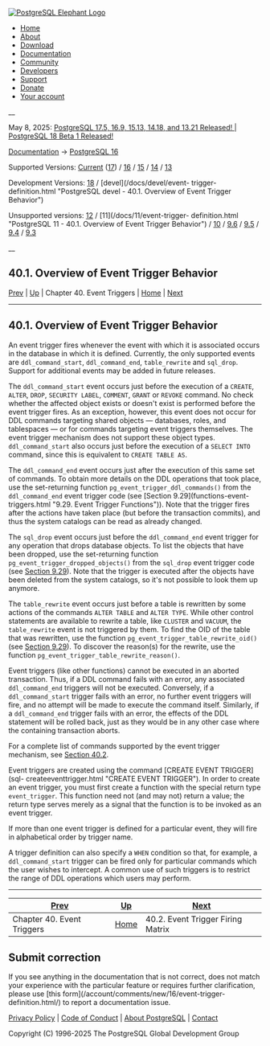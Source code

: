 [ ![PostgreSQL Elephant Logo](/media/img/about/press/elephant.png) ](/)

  * [Home](/ "Home")
  * [About](/about/ "About")
  * [Download](/download/ "Download")
  * [Documentation](/docs/ "Documentation")
  * [Community](/community/ "Community")
  * [Developers](/developer/ "Developers")
  * [Support](/support/ "Support")
  * [Donate](/about/donate/ "Donate")
  * [Your account](/account/ "Your account")

__

May 8, 2025: [ PostgreSQL 17.5, 16.9, 15.13, 14.18, and 13.21 Released! ](/about/news/postgresql-175-169-1513-1418-and-1321-released-3072/) | [ PostgreSQL 18 Beta 1 Released! ](/about/news/postgresql-18-beta-1-released-3070/)

[Documentation](/docs/ "Documentation") -> [PostgreSQL
16](/docs/16/index.html)

Supported Versions: [Current](/docs/current/event-trigger-definition.html
"PostgreSQL 17 - 40.1. Overview of Event Trigger Behavior")
([17](/docs/17/event-trigger-definition.html "PostgreSQL 17 - 40.1. Overview
of Event Trigger Behavior")) / [16](/docs/16/event-trigger-definition.html
"PostgreSQL 16 - 40.1. Overview of Event Trigger Behavior") /
[15](/docs/15/event-trigger-definition.html "PostgreSQL 15 - 40.1. Overview of
Event Trigger Behavior") / [14](/docs/14/event-trigger-definition.html
"PostgreSQL 14 - 40.1. Overview of Event Trigger Behavior") /
[13](/docs/13/event-trigger-definition.html "PostgreSQL 13 - 40.1. Overview of
Event Trigger Behavior")

Development Versions: [18](/docs/18/event-trigger-definition.html "PostgreSQL
18 - 40.1. Overview of Event Trigger Behavior") / [devel](/docs/devel/event-
trigger-definition.html "PostgreSQL devel - 40.1. Overview of Event Trigger
Behavior")

Unsupported versions: [12](/docs/12/event-trigger-definition.html "PostgreSQL
12 - 40.1. Overview of Event Trigger Behavior") / [11](/docs/11/event-trigger-
definition.html "PostgreSQL 11 - 40.1. Overview of Event Trigger Behavior") /
[10](/docs/10/event-trigger-definition.html "PostgreSQL 10 - 40.1. Overview of
Event Trigger Behavior") / [9.6](/docs/9.6/event-trigger-definition.html
"PostgreSQL 9.6 - 40.1. Overview of Event Trigger Behavior") /
[9.5](/docs/9.5/event-trigger-definition.html "PostgreSQL 9.5 - 40.1. Overview
of Event Trigger Behavior") / [9.4](/docs/9.4/event-trigger-definition.html
"PostgreSQL 9.4 - 40.1. Overview of Event Trigger Behavior") /
[9.3](/docs/9.3/event-trigger-definition.html "PostgreSQL 9.3 - 40.1. Overview
of Event Trigger Behavior")

__

40.1. Overview of Event Trigger Behavior  
---  
[Prev](event-triggers.html "Chapter 40. Event Triggers")  | [Up](event-triggers.html "Chapter 40. Event Triggers") | Chapter 40. Event Triggers | [Home](index.html "PostgreSQL 16.9 Documentation") |  [Next](event-trigger-matrix.html "40.2. Event Trigger Firing Matrix")  
  
* * *

## 40.1. Overview of Event Trigger Behavior #

An event trigger fires whenever the event with which it is associated occurs
in the database in which it is defined. Currently, the only supported events
are `ddl_command_start`, `ddl_command_end`, `table_rewrite` and `sql_drop`.
Support for additional events may be added in future releases.

The `ddl_command_start` event occurs just before the execution of a `CREATE`,
`ALTER`, `DROP`, `SECURITY LABEL`, `COMMENT`, `GRANT` or `REVOKE` command. No
check whether the affected object exists or doesn't exist is performed before
the event trigger fires. As an exception, however, this event does not occur
for DDL commands targeting shared objects — databases, roles, and tablespaces
— or for commands targeting event triggers themselves. The event trigger
mechanism does not support these object types. `ddl_command_start` also occurs
just before the execution of a `SELECT INTO` command, since this is equivalent
to `CREATE TABLE AS`.

The `ddl_command_end` event occurs just after the execution of this same set
of commands. To obtain more details on the DDL operations that took place, use
the set-returning function `pg_event_trigger_ddl_commands()` from the
`ddl_command_end` event trigger code (see [Section 9.29](functions-event-
triggers.html "9.29. Event Trigger Functions")). Note that the trigger fires
after the actions have taken place (but before the transaction commits), and
thus the system catalogs can be read as already changed.

The `sql_drop` event occurs just before the `ddl_command_end` event trigger
for any operation that drops database objects. To list the objects that have
been dropped, use the set-returning function
`pg_event_trigger_dropped_objects()` from the `sql_drop` event trigger code
(see [Section 9.29](functions-event-triggers.html "9.29. Event Trigger
Functions")). Note that the trigger is executed after the objects have been
deleted from the system catalogs, so it's not possible to look them up
anymore.

The `table_rewrite` event occurs just before a table is rewritten by some
actions of the commands `ALTER TABLE` and `ALTER TYPE`. While other control
statements are available to rewrite a table, like `CLUSTER` and `VACUUM`, the
`table_rewrite` event is not triggered by them. To find the OID of the table
that was rewritten, use the function `pg_event_trigger_table_rewrite_oid()`
(see [Section 9.29](functions-event-triggers.html "9.29. Event Trigger
Functions")). To discover the reason(s) for the rewrite, use the function
`pg_event_trigger_table_rewrite_reason()`.

Event triggers (like other functions) cannot be executed in an aborted
transaction. Thus, if a DDL command fails with an error, any associated
`ddl_command_end` triggers will not be executed. Conversely, if a
`ddl_command_start` trigger fails with an error, no further event triggers
will fire, and no attempt will be made to execute the command itself.
Similarly, if a `ddl_command_end` trigger fails with an error, the effects of
the DDL statement will be rolled back, just as they would be in any other case
where the containing transaction aborts.

For a complete list of commands supported by the event trigger mechanism, see
[Section 40.2](event-trigger-matrix.html "40.2. Event Trigger Firing Matrix").

Event triggers are created using the command [CREATE EVENT TRIGGER](sql-
createeventtrigger.html "CREATE EVENT TRIGGER"). In order to create an event
trigger, you must first create a function with the special return type
`event_trigger`. This function need not (and may not) return a value; the
return type serves merely as a signal that the function is to be invoked as an
event trigger.

If more than one event trigger is defined for a particular event, they will
fire in alphabetical order by trigger name.

A trigger definition can also specify a `WHEN` condition so that, for example,
a `ddl_command_start` trigger can be fired only for particular commands which
the user wishes to intercept. A common use of such triggers is to restrict the
range of DDL operations which users may perform.

* * *

[Prev](event-triggers.html "Chapter 40. Event Triggers")  | [Up](event-triggers.html "Chapter 40. Event Triggers") |  [Next](event-trigger-matrix.html "40.2. Event Trigger Firing Matrix")  
---|---|---  
Chapter 40. Event Triggers  | [Home](index.html "PostgreSQL 16.9 Documentation") |  40.2. Event Trigger Firing Matrix  
  
## Submit correction

If you see anything in the documentation that is not correct, does not match
your experience with the particular feature or requires further clarification,
please use [this form](/account/comments/new/16/event-trigger-
definition.html/) to report a documentation issue.

[Privacy Policy](/about/privacypolicy) | [Code of Conduct](/about/policies/coc/) | [About PostgreSQL](/about/) | [Contact](/about/contact/)  

Copyright (C) 1996-2025 The PostgreSQL Global Development Group

